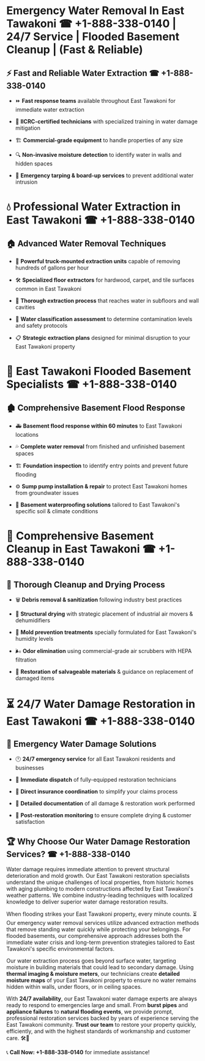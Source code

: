 # Emergency Water Removal In East Tawakoni ☎ +1-888-338-0140 | 24/7 Service | Flooded Basement Cleanup | (Fast & Reliable)  

## ⚡ Fast and Reliable Water Extraction ☎ +1-888-338-0140  
- ⏩ **Fast response teams** available throughout East Tawakoni for immediate water extraction  
- 🏅 **IICRC-certified technicians** with specialized training in water damage mitigation  
- 🏗️ **Commercial-grade equipment** to handle properties of any size  
- 🔍 **Non-invasive moisture detection** to identify water in walls and hidden spaces  
- 🛑 **Emergency tarping & board-up services** to prevent additional water intrusion  

# 💧 Professional Water Extraction in East Tawakoni ☎ +1-888-338-0140  

## 🏠 Advanced Water Removal Techniques  
- 🚛 **Powerful truck-mounted extraction units** capable of removing hundreds of gallons per hour  
- 🛠️ **Specialized floor extractors** for hardwood, carpet, and tile surfaces common in East Tawakoni  
- 📏 **Thorough extraction process** that reaches water in subfloors and wall cavities  
- 🧪 **Water classification assessment** to determine contamination levels and safety protocols  
- 📋 **Strategic extraction plans** designed for minimal disruption to your East Tawakoni property  

# 🌊 East Tawakoni Flooded Basement Specialists ☎ +1-888-338-0140  

## 🏚️ Comprehensive Basement Flood Response  
- 🚑 **Basement flood response within 60 minutes** to East Tawakoni locations  
- 💦 **Complete water removal** from finished and unfinished basement spaces  
- 🏗️ **Foundation inspection** to identify entry points and prevent future flooding  
- ⚙️ **Sump pump installation & repair** to protect East Tawakoni homes from groundwater issues  
- 🌱 **Basement waterproofing solutions** tailored to East Tawakoni's specific soil & climate conditions  

# 🧹 Comprehensive Basement Cleanup in East Tawakoni ☎ +1-888-338-0140  

## 🔄 Thorough Cleanup and Drying Process  
- 🗑️ **Debris removal & sanitization** following industry best practices  
- 💨 **Structural drying** with strategic placement of industrial air movers & dehumidifiers  
- 🦠 **Mold prevention treatments** specially formulated for East Tawakoni's humidity levels  
- 🌬️ **Odor elimination** using commercial-grade air scrubbers with HEPA filtration  
- 🔧 **Restoration of salvageable materials** & guidance on replacement of damaged items  

# ⏳ 24/7 Water Damage Restoration in East Tawakoni ☎ +1-888-338-0140  

## 🚀 Emergency Water Damage Solutions  
- 🕛 **24/7 emergency service** for all East Tawakoni residents and businesses  
- 🚒 **Immediate dispatch** of fully-equipped restoration technicians  
- 🏦 **Direct insurance coordination** to simplify your claims process  
- 📜 **Detailed documentation** of all damage & restoration work performed  
- 🔎 **Post-restoration monitoring** to ensure complete drying & customer satisfaction  

## 🏆 Why Choose Our Water Damage Restoration Services? ☎ +1-888-338-0140  
Water damage requires immediate attention to prevent structural deterioration and mold growth. Our East Tawakoni restoration specialists understand the unique challenges of local properties, from historic homes with aging plumbing to modern constructions affected by East Tawakoni's weather patterns. We combine industry-leading techniques with localized knowledge to deliver superior water damage restoration results.  

When flooding strikes your East Tawakoni property, every minute counts. ⏳ Our emergency water removal services utilize advanced extraction methods that remove standing water quickly while protecting your belongings. For flooded basements, our comprehensive approach addresses both the immediate water crisis and long-term prevention strategies tailored to East Tawakoni's specific environmental factors.  

Our water extraction process goes beyond surface water, targeting moisture in building materials that could lead to secondary damage. Using **thermal imaging & moisture meters**, our technicians create **detailed moisture maps** of your East Tawakoni property to ensure no water remains hidden within walls, under floors, or in ceiling spaces.  

With **24/7 availability**, our East Tawakoni water damage experts are always ready to respond to emergencies large and small. From **burst pipes** and **appliance failures** to **natural flooding events**, we provide prompt, professional restoration services backed by years of experience serving the East Tawakoni community. **Trust our team** to restore your property quickly, efficiently, and with the highest standards of workmanship and customer care. 🛠️💪  

📞 **Call Now: +1-888-338-0140** for immediate assistance!